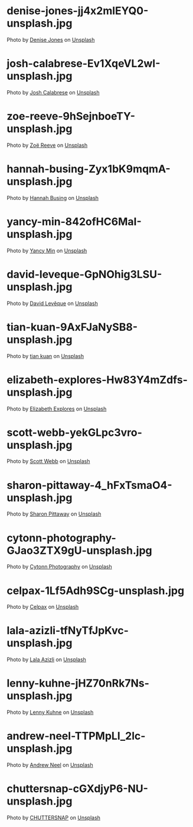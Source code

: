 # denise-jones-jj4x2mlEYQ0-unsplash.jpg

<span>Photo by <a href="https://unsplash.com/@cooljonez?utm_source=unsplash&amp;utm_medium=referral&amp;utm_content=creditCopyText">Denise Jones</a> on <a href="https://unsplash.com/s/photos/happiness?utm_source=unsplash&amp;utm_medium=referral&amp;utm_content=creditCopyText">Unsplash</a></span>

# josh-calabrese-Ev1XqeVL2wI-unsplash.jpg

<span>Photo by <a href="https://unsplash.com/@joshcala?utm_source=unsplash&amp;utm_medium=referral&amp;utm_content=creditCopyText">Josh Calabrese</a> on <a href="https://unsplash.com/s/photos/team-work?utm_source=unsplash&amp;utm_medium=referral&amp;utm_content=creditCopyText">Unsplash</a></span>

# zoe-reeve-9hSejnboeTY-unsplash.jpg

<span>Photo by <a href="https://unsplash.com/@zoeeee_?utm_source=unsplash&amp;utm_medium=referral&amp;utm_content=creditCopyText">Zoë Reeve</a> on <a href="https://unsplash.com/s/photos/elephant?utm_source=unsplash&amp;utm_medium=referral&amp;utm_content=creditCopyText">Unsplash</a></span>

# hannah-busing-Zyx1bK9mqmA-unsplash.jpg

<span>Photo by <a href="https://unsplash.com/@hannahbusing?utm_source=unsplash&amp;utm_medium=referral&amp;utm_content=creditCopyText">Hannah Busing</a> on <a href="https://unsplash.com/s/photos/teamwork?utm_source=unsplash&amp;utm_medium=referral&amp;utm_content=creditCopyText">Unsplash</a></span>

# yancy-min-842ofHC6MaI-unsplash.jpg

<span>Photo by <a href="https://unsplash.com/@yancymin?utm_source=unsplash&amp;utm_medium=referral&amp;utm_content=creditCopyText">Yancy Min</a> on <a href="https://unsplash.com/s/photos/git?utm_source=unsplash&amp;utm_medium=referral&amp;utm_content=creditCopyText">Unsplash</a></span>

# david-leveque-GpNOhig3LSU-unsplash.jpg

<span>Photo by <a href="https://unsplash.com/@davidleveque?utm_source=unsplash&amp;utm_medium=referral&amp;utm_content=creditCopyText">David Levêque</a> on <a href="https://unsplash.com/s/photos/robot?utm_source=unsplash&amp;utm_medium=referral&amp;utm_content=creditCopyText">Unsplash</a></span>

# tian-kuan-9AxFJaNySB8-unsplash.jpg

<span>Photo by <a href="https://unsplash.com/@realaxer?utm_source=unsplash&amp;utm_medium=referral&amp;utm_content=creditCopyText">tian kuan</a> on <a href="https://unsplash.com/s/photos/pipeline?utm_source=unsplash&amp;utm_medium=referral&amp;utm_content=creditCopyText">Unsplash</a></span>

# elizabeth-explores-Hw83Y4mZdfs-unsplash.jpg

<span>Photo by <a href="https://unsplash.com/@blink_twice?utm_source=unsplash&amp;utm_medium=referral&amp;utm_content=creditCopyText">Elizabeth Explores</a> on <a href="https://unsplash.com/s/photos/trunk?utm_source=unsplash&amp;utm_medium=referral&amp;utm_content=creditCopyText">Unsplash</a></span>

# scott-webb-yekGLpc3vro-unsplash.jpg

<span>Photo by <a href="https://unsplash.com/@scottwebb?utm_source=unsplash&amp;utm_medium=referral&amp;utm_content=creditCopyText">Scott Webb</a> on <a href="https://unsplash.com/s/photos/security?utm_source=unsplash&amp;utm_medium=referral&amp;utm_content=creditCopyText">Unsplash</a></span>

# sharon-pittaway-4_hFxTsmaO4-unsplash.jpg

<span>Photo by <a href="https://unsplash.com/@sharonp?utm_source=unsplash&amp;utm_medium=referral&amp;utm_content=creditCopyText">Sharon Pittaway</a> on <a href="https://unsplash.com/s/photos/cells?utm_source=unsplash&amp;utm_medium=referral&amp;utm_content=creditCopyText">Unsplash</a></span>

# cytonn-photography-GJao3ZTX9gU-unsplash.jpg

<span>Photo by <a href="https://unsplash.com/@cytonn_photography?utm_source=unsplash&amp;utm_medium=referral&amp;utm_content=creditCopyText">Cytonn Photography</a> on <a href="https://unsplash.com/s/photos/contracts?utm_source=unsplash&amp;utm_medium=referral&amp;utm_content=creditCopyText">Unsplash</a></span>

# celpax-1Lf5Adh9SCg-unsplash.jpg

<span>Photo by <a href="https://unsplash.com/@celpax?utm_source=unsplash&amp;utm_medium=referral&amp;utm_content=creditCopyText">Celpax</a> on <a href="https://unsplash.com/s/photos/feedback?utm_source=unsplash&amp;utm_medium=referral&amp;utm_content=creditCopyText">Unsplash</a></span>

# lala-azizli-tfNyTfJpKvc-unsplash.jpg

<span>Photo by <a href="https://unsplash.com/@lazizli?utm_source=unsplash&amp;utm_medium=referral&amp;utm_content=creditCopyText">Lala Azizli</a> on <a href="https://unsplash.com/s/photos/kanban?utm_source=unsplash&amp;utm_medium=referral&amp;utm_content=creditCopyText">Unsplash</a></span>

# lenny-kuhne-jHZ70nRk7Ns-unsplash.jpg

<span>Photo by <a href="https://unsplash.com/@lennykuhne?utm_source=unsplash&amp;utm_medium=referral&amp;utm_content=creditCopyText">Lenny Kuhne</a> on <a href="https://unsplash.com/s/photos/car-manufacturing?utm_source=unsplash&amp;utm_medium=referral&amp;utm_content=creditCopyText">Unsplash</a></span>

# andrew-neel-TTPMpLl_2lc-unsplash.jpg

<span>Photo by <a href="https://unsplash.com/@andrewtneel?utm_source=unsplash&amp;utm_medium=referral&amp;utm_content=creditCopyText">Andrew Neel</a> on <a href="https://unsplash.com/s/photos/break?utm_source=unsplash&amp;utm_medium=referral&amp;utm_content=creditCopyText">Unsplash</a></span>

# chuttersnap-cGXdjyP6-NU-unsplash.jpg

<span>Photo by <a href="https://unsplash.com/@chuttersnap?utm_source=unsplash&amp;utm_medium=referral&amp;utm_content=creditCopyText">CHUTTERSNAP</a> on <a href="https://unsplash.com/s/photos/fail?utm_source=unsplash&amp;utm_medium=referral&amp;utm_content=creditCopyText">Unsplash</a></span>
